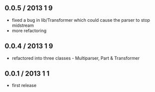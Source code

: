 ## 0.0.5 / 2013 1 9

* fixed a bug in lib/Transformer which could cause the parser to stop midstream
* more refactoring

## 0.0.4 / 2013 1 9

* refactored into three classes - Multiparser, Part & Transformer

## 0.0.1 / 2013 1 1

* first release